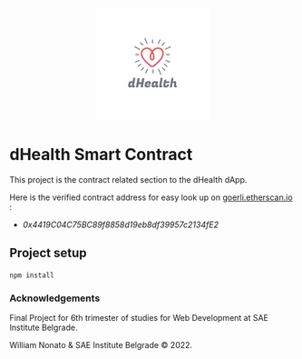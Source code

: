 <p align="center">
<img src="../fp-dhealth-vue/src/assets/logo_dhealth.png" alt="dHealth Logo">
</p>

# dHealth Smart Contract

This project is the contract related section to the dHealth dApp. 

Here is the verified contract address for easy look up on [goerli.etherscan.io](https://goerli.etherscan.io/) :

* *0x4419C04C75BC89f8858d19eb8df39957c2134fE2*

## Project setup
```
npm install
```

### Acknowledgements

Final Project for 6th trimester of studies for Web Development at SAE Institute Belgrade.

William Nonato & SAE Institute Belgrade &copy; 2022.
